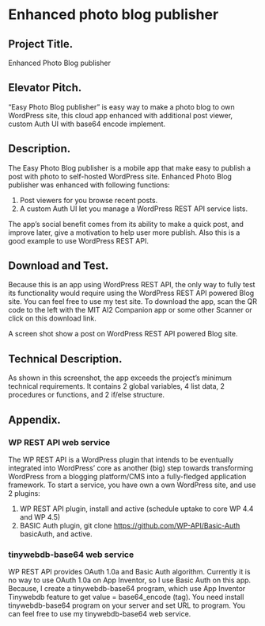 # Enhanced photo blog publisher

## Project Title. 
Enhanced Photo Blog publisher
## Elevator Pitch. 
“Easy Photo Blog publisher” is easy way to make a photo blog to own WordPress site, this cloud app enhanced with additional post viewer, custom Auth UI with base64 encode implement.
 
## Description. 
The Easy Photo Blog publisher is a mobile app that make easy to publish a post with photo to self-hosted WordPress site.  Enhanced Photo Blog publisher was enhanced with following functions:
1.	Post viewers for you browse recent posts.
2.	A custom Auth UI let you manage a WordPress REST API service lists.

The app’s social benefit comes from its ability to make a quick post, and improve later, give a motivation to help user more publish. Also this is a good example to use WordPress REST API.
## Download and Test. 
Because this is an app using WordPress REST API, the only way to fully test its functionality would require using the WordPress REST API powered Blog site. You can feel free to use my test site. To download the app, scan the QR code to the left with the MIT AI2 Companion app or some other Scanner or click on this download link.

A screen shot show a post on WordPress REST API powered Blog site.
 
## Technical Description. 
As shown in this screenshot, the app exceeds the project’s minimum technical requirements. It contains 2 global variables, 4 list data, 2 procedures or functions, and 2 if/else structure.

##   Appendix.

### WP REST API web service
The WP REST API is a WordPress plugin that intends to be eventually integrated into WordPress’ core as another (big) step towards transforming WordPress from a blogging platform/CMS into a fully-fledged application framework.
To start a service, you have own a own WordPress site, and use 2 plugins:
1.	WP REST API plugin, install and active (schedule uptake to core WP 4.4 and WP 4.5)
2.	BASIC Auth plugin, git clone https://github.com/WP-API/Basic-Auth basicAuth, and active. 

### tinywebdb-base64 web service
WP REST API provides OAuth 1.0a and Basic Auth algorithm. Currently it is no way to use OAuth 1.0a on App Inventor, so I use Basic Auth on this app. Because, I create a tinywebdb-base64 program, which use App Inventor Tinywebdb feature to get value = base64_encode (tag). You need install tinywebdb-base64 program on your server and set URL to program. You can feel free to use my tinywebdb-base64 web service.

